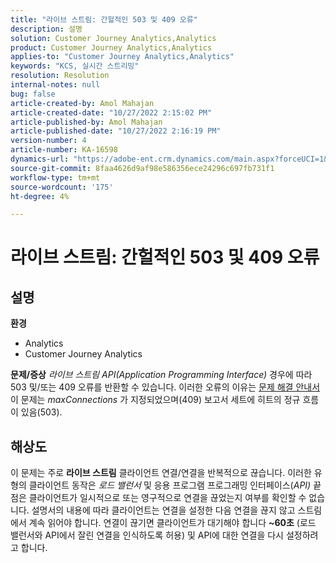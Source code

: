 ```yaml
---
title: "라이브 스트림: 간헐적인 503 및 409 오류"
description: 설명
solution: Customer Journey Analytics,Analytics
product: Customer Journey Analytics,Analytics
applies-to: "Customer Journey Analytics,Analytics"
keywords: "KCS, 실시간 스트리밍"
resolution: Resolution
internal-notes: null
bug: false
article-created-by: Amol Mahajan
article-created-date: "10/27/2022 2:15:02 PM"
article-published-by: Amol Mahajan
article-published-date: "10/27/2022 2:16:19 PM"
version-number: 4
article-number: KA-16598
dynamics-url: "https://adobe-ent.crm.dynamics.com/main.aspx?forceUCI=1&pagetype=entityrecord&etn=knowledgearticle&id=ac1f17bc-0156-ed11-bba2-6045bd006793"
source-git-commit: 8faa4626d9af98e586356ece24296c697fb731f1
workflow-type: tm+mt
source-wordcount: '175'
ht-degree: 4%

---
```


# 라이브 스트림: 간헐적인 503 및 409 오류

## 설명

<b>환경</b>
- Analytics
- Customer Journey Analytics

<b>문제/증상</b>
*라이브 스트림 API(Application Programming Interface)* 경우에 따라 503 및/또는 409 오류를 반환할 수 있습니다. 이러한 오류의 이유는 [문제 해결 안내서](https://github.com/AdobeDocs/analytics-1.4-apis/blob/master/docs/live-stream-api/troubleshooting.md)이 문제는 *maxConnections* 가 지정되었으며(409) 보고서 세트에 히트의 정규 흐름이 있음(503).


## 해상도


이 문제는 주로 <b>라이브 스트림</b> 클라이언트 연결/연결을 반복적으로 끊습니다. 이러한 유형의 클라이언트 동작은 *로드 밸런서* 및 응용 프로그램 프로그래밍 인터페이스(*API)* 끝점은 클라이언트가 일시적으로 또는 영구적으로 연결을 끊었는지 여부를 확인할 수 없습니다. 설명서의 내용에 따라 클라이언트는 연결을 설정한 다음 연결을 끊지 않고 스트림에서 계속 읽어야 합니다. 연결이 끊기면 클라이언트가 대기해야 합니다 <b>~60초</b> (로드 밸런서와 API에서 잘린 연결을 인식하도록 허용) 및 API에 대한 연결을 다시 설정하려고 합니다.
